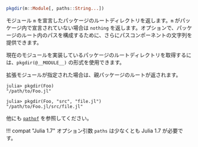 ```julia
pkgdir(m::Module[, paths::String...])
```

モジュール `m` を宣言したパッケージのルートディレクトリを返します。`m` がパッケージ内で宣言されていない場合は `nothing` を返します。オプションで、パッケージのルート内のパスを構成するために、さらにパスコンポーネントの文字列を提供できます。

現在のモジュールを実装しているパッケージのルートディレクトリを取得するには、`pkgdir(@__MODULE__)` の形式を使用できます。

拡張モジュールが指定された場合は、親パッケージのルートが返されます。

```julia-repl
julia> pkgdir(Foo)
"/path/to/Foo.jl"

julia> pkgdir(Foo, "src", "file.jl")
"/path/to/Foo.jl/src/file.jl"
```

他にも [`pathof`](@ref) を参照してください。

!!! compat "Julia 1.7"
    オプション引数 `paths` は少なくとも Julia 1.7 が必要です。

